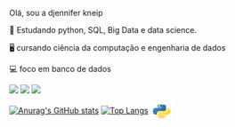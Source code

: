 Olá, sou a djennifer kneip

🎯 Estudando python, SQL, Big Data e data science.

🖥️	cursando ciência da computação e engenharia de dados 

💻 foco em banco de dados

<div> 


 <a href="https://discord.gg/djennifer" target="_blank"><img src="https://img.shields.io/badge/Discord-7289DA?style=for-the-badge&logo=discord&logoColor=white" target="_blank"></a> 
  <a href = "mailto:djenniferkneiip@gmail.com"><img src="https://img.shields.io/badge/-Gmail-%23333?style=for-the-badge&logo=gmail&logoColor=white" target="_blank"></a>
  <a href="https://www.linkedin.com/in/djennifer-portugal-352887190" target="_blank"><img src="https://img.shields.io/badge/-LinkedIn-%230077B5?style=for-the-badge&logo=linkedin&logoColor=white" target="_blank"></a> 
  
</div>

[![Anurag's GitHub stats](https://github-readme-stats.vercel.app/api?username=djenniferkneip)](https://github.com/anuraghazra/github-readme-stats)
[![Top Langs](https://github-readme-stats.vercel.app/api/top-langs/?username=djenniferkneip)](https://github.com/anuraghazra/github-readme-stats)
  <img align="center" alt="dhpa-Python" height="30" width="40" src="https://raw.githubusercontent.com/devicons/devicon/master/icons/python/python-original.svg">

          
          

          
